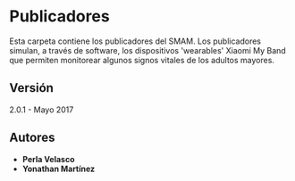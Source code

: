 # Publicadores

Esta carpeta contiene los publicadores del SMAM. Los publicadores simulan, a través de software, los dispositivos 'wearables' Xiaomi My Band que permiten monitorear algunos signos vitales de los adultos mayores.

## Versión

2.0.1 - Mayo 2017

## Autores

* **Perla Velasco**
* **Yonathan Martínez**
